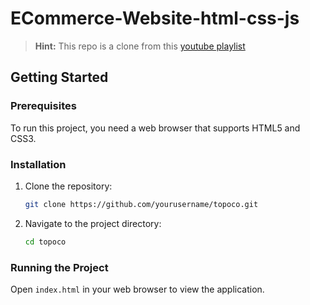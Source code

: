 # ECommerce-Website-html-css-js

> **Hint:** This repo is a clone from this [youtube playlist](https://www.youtube.com/playlist?list=PLnjYx96bVSpvdSv3k1z-0XhCDEH-wSXwz)

## Getting Started

### Prerequisites

To run this project, you need a web browser that supports HTML5 and CSS3.

### Installation

1. Clone the repository:
   ```sh
   git clone https://github.com/yourusername/topoco.git
   ```
2. Navigate to the project directory:
   ```sh
   cd topoco
   ```

### Running the Project

Open `index.html` in your web browser to view the application.
